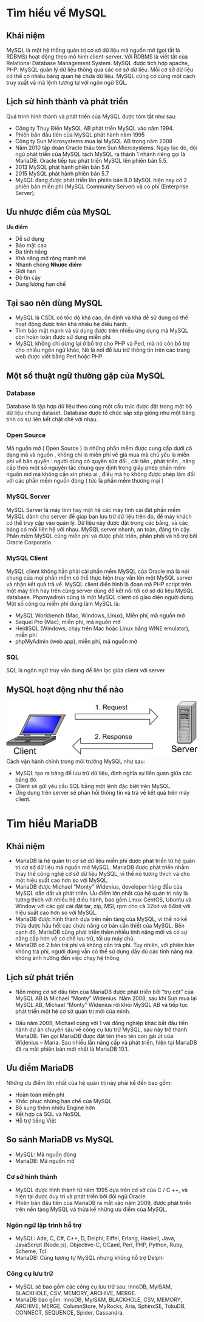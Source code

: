 # Tìm hiểu về MySQL
## Khái niệm
MySQL là một hệ thống quản trị cơ sở dữ liệu mã nguồn mở (gọi tắt là RDBMS) hoạt động theo mô hình client-server. Với RDBMS là viết tắt của Relational Database Management System. MySQL được tích hợp apache, PHP. MySQL quản lý dữ liệu thông qua các cơ sở dữ liệu. Mỗi cơ sở dữ liệu có thể có nhiều bảng quan hệ chứa dữ liệu. MySQL cũng có cùng một cách truy xuất và mã lệnh tương tự với ngôn ngữ SQL.
## Lịch sử hình thành và phát triển
Quá trình hình thành và phát triển của MySQL được tóm tắt như sau:

* Công ty Thuy Điển MySQL AB phát triển MySQL vào năm 1994.
* Phiên bản đầu tiên của MySQL phát hành năm 1995
* Công ty Sun Microsystems mua lại MySQL AB trong năm 2008
* Năm 2010 tập đoàn Oracle thâu tóm Sun Microsystems. Ngay lúc đó, đội ngũ phát triển của MySQL tách MySQL ra thành 1 nhánh riêng gọi là MariaDB. Oracle tiếp tục phát triển MySQL lên phiên bản 5.5.
* 2013 MySQL phát hành phiên bản 5.6
* 2015 MySQL phát hành phiên bản 5.7
* MySQL đang được phát triển lên phiên bản 8.0
MySQL hiện nay có 2 phiên bản miễn phí (MySQL Community Server) và có phí (Enterprise Server).

## Ưu nhược điểm của MySQL
**Ưu điểm**
- Dễ sử dụng
- Bảo mật cao
- Đa tính năng
- Khả năng mở rộng mạnh mẽ
- Nhanh chóng
**Nhược điểm**
- Giới hạn 
- Độ tin cậy 
- Dung lượng hạn chế
## Tại sao nên dùng MySQL
* MySQL là CSDL có tốc độ khá cao, ổn định và khá dễ sử dụng có thể hoạt động được trên khá nhiều hệ điều hành.
* Tính bảo mật mạnh và sử dụng được trên nhiều ứng dụng mà MySQL còn hoàn toàn được sử dụng miễn phí.
* MySQL không chỉ dừng lại ở bổ trợ cho PHP và Perl, mà nó còn bổ trợ cho nhiều ngôn ngữ khác, Nó là nơi để lưu trữ thông tin trên các trang web được viết bằng Perl hoặc PHP.
## Một số thuật ngữ thường gặp của MySQL
### Database
Database là tập hợp dữ liệu theo cùng một cấu trúc được đặt trong một bộ dữ liệu chung dataset. Database được tổ chức sắp xếp giống như một bảng tính có sự liên kết chặt chẽ với nhau.
### Open Source
Mã nguồn mở ( Open Source ) là những phần mềm được cung cấp dưới cả dạng mã và nguồn , không chỉ là miễn phí về giá mua mà chủ yếu là miễn phí về bản quyền : người dùng có quyền sửa đổi , cải tiến , phát triển , nâng cấp theo một số nguyên tắc chung quy định trong giấy phép phần mềm nguồn mở mà không cần xin phép ai , điều mà họ không được phép làm đối với các phần mềm nguồn đóng ( tức là phần mềm thương mại )
### MySQL Server
MySQL Server là máy tính hay một hệ các máy tính cài đặt phần mềm MySQL dành cho server để giúp bạn lưu trữ dữ liệu trên đó, để máy khách có thể truy cập vào quản lý. Dữ liệu này được đặt trong các bảng, và các bảng có mối liên hệ với nhau. MySQL server nhanh, an toàn, đáng tin cậy. Phần mềm MySQL cũng miễn phí và được phát triển, phân phối và hỗ trợ bởi Oracle Corporatio
### MySQL Client
MySQL client không hẵn phải cài phần mềm MySQL của Oracle mà là nói chung của mọi phần mềm có thể thực hiện truy vấn lên một MySQL server và nhận kết quả trả về. MySQL client điển hình là đoạn mã PHP script trên một máy tính hay trên cùng server dùng để kết nối tới cơ sở dữ liệu MySQL database. Phpmyadmin cũng là một MySQL client có giao diện người dùng. Một số công cụ miễn phí dùng làm MySQL là:

  - MySQL Workbench (Mac, Windows, Linux), Miễn phí, mã nguồn mở
  - Sequel Pro (Mac), miễn phí, mã nguồn mở
  - HeidiSQL (Windows; chạy trên Mac hoặc Linux bằng WINE emulator), miễn phí
  - phpMyAdmin (web app), miễn phí, mã nguồn mở
### SQL
SQL là ngôn ngữ truy vấn dung để liên lạc giữa client với server 

## MySQL hoạt động như thế nào
![](/Linux/image/mysql.jpg)
Cách vận hành chính trong môi trường MySQL như sau:

* MySQL tạo ra bảng để lưu trữ dữ liệu, định nghĩa sự liên quan giữa các bảng đó.
* Client sẽ gửi yêu cầu SQL bằng một lệnh đặc biệt trên MySQL.
* Ứng dụng trên server sẽ phản hồi thông tin và trả về kết quả trên máy client.

# Tìm hiểu MariaDB
## Khái niệm
* MariaDB là hệ quản trị cơ sở dữ liệu miễn phí được phát triển từ hệ quản trị cơ sở dữ liệu mã nguồn mở MySQL. MariaDB được phát triển nhằm thay thế công nghệ cơ sở dữ liệu MySQL, vì thế nó tương thích và cho một hiệu suất cao hơn so với MySQL. 
* MariaDB được Michael “Monty” Widenius, developer hàng đầu của MySQL dẫn dắt và phát triển. Ưu điểm lớn nhất của hệ quản trị này là tương thích với nhiều hệ điều hành, bao gồm Linux CentOS, Ubuntu và Window với các gói cài đặt tar, zip, MSI, rpm cho cả 32bit và 64bit với hiệu suất cao hơn so với MySQL. 
* MariaDB được hình thành dựa trên nền tảng của MySQL, vì thế nó kế thừa được hầu hết các chức năng cơ bản cần thiết của MySQL. Bên cạnh đó, MariaDB cũng phát triển thêm nhiều tính năng mới và có sự nâng cấp hơn về cơ chế lưu trữ, tối ưu máy chủ.
* MariaDB có 2 bản trả phí và không cần trả phí. Tuy nhiên, với phiên bản không trả phí, người dùng vẫn có thể sử dụng đầy đủ các tính năng mà không ảnh hưởng đến việc chạy hệ thống
## Lịch sử phát triển
* Nền móng cơ sở đầu tiên của MariaDB được phát triển bởi “trụ cột” của MySQL AB là Michael “Monty” Widenius. Năm 2008, sau khi Sun mua lại MySQL AB, Michael “Monty” Widenius rời khỏi MySQL AB và tiếp tục phát triển một hệ cơ sở quản trị mới của mình.

* Đầu năm 2009, Michael cùng với 1 vài đồng nghiệp khác bắt đầu tiến hành dự án chuyên sâu về công cụ lưu trữ MySQL, sau này trở thành MariaDB. Tên gọi MariaDB được đặt tên theo tên con gái út của Widenius – Maria. Sau nhiều lần nâng cấp và phát triển, hiện tại MariaDB đã ra mắt phiên bản mới nhất là MariaDB 10.1.

## Ưu điểm MariaDB
Những ưu điểm lớn nhất của hệ quản trị này phải kể đến bao gồm:
* Hoàn toàn miễn phí
* Khắc phục những hạn chế của MySQL
* Bổ sung thêm nhiều Engine hơn
* Kết hợp cả SQL và NoSQL
* Hỗ trợ tiếng Việt

## So sánh MariaDB vs MySQL
* MySQL: Mã nguồn đóng
* MariaDB: Mã nguồn mở
### Cơ sở hình thành
* MySQL được hình thành từ năm 1995 dựa trên cơ sở của C / C ++, và hiện tại được duy trì và phát triển bởi đội ngũ Oracle.
* Phiên bản đầu tiên của MariaDB ra mắt vào năm 2009, được phát triển trên nền tảng MySQL và thừa kế những ưu điểm của MySQL.
### Ngôn ngữ lập trình hỗ trợ
* MySQL: Ada, C, C#, C++, D, Delphi, Eiffel, Erlang, Haskell, Java, JavaScript (Node.js), Objective-C, OCaml, Perl, PHP, Python, Ruby, Scheme, Tcl
* MariaDB: Cũng tương tự MySQL nhưng không hỗ trợ Delphi
### Công cụ lưu trữ
* MySQL sẽ bao gồm các công cụ lưu trữ sau: InnoDB, MyISAM, BLACKHOLE, CSV, MEMORY, ARCHIVE, MERGE.
* MariaDB bao gồm: InnoDB, MyISAM, BLACKHOLE, CSV, MEMORY, ARCHIVE, MERGE, ColumnStore, MyRocks, Aria, SphinxSE, TokuDB, CONNECT, SEQUENCE, Spider, Cassandra.